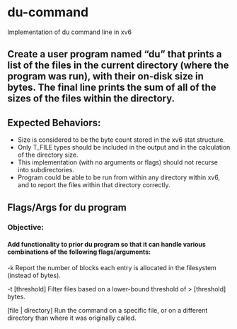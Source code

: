 # du-command
Implementation of du command line in xv6

## Create a user program named “du” that prints a list of the files in the current directory (where the program was run), with their on-disk size in bytes.  The final line prints the sum of all of the sizes of the files within the directory.

## Expected Behaviors:
- Size is considered to be the byte count stored in the xv6 stat structure.
- Only T_FILE types should be included in the output and in the calculation of the directory size.
- This implementation (with no arguments or flags) should not recurse into subdirectories.
- Program could be able to be run from within any directory within xv6, and to report the files within that directory correctly.

## Flags/Args for du program
### Objective:
#### Add functionality to prior du program so that it can handle various combinations of the following flags/arguments: 
-k 
Report the number of blocks each entry is allocated in the filesystem (instead of bytes).

-t [threshold]
Filter files based on a lower-bound threshold of > [threshold] bytes.

[file | directory] 
Run the command on a specific file, or on a different directory than where it was originally called.
